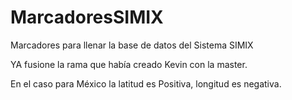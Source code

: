 # MarcadoresSIMIX

Marcadores para llenar la base de datos del Sistema SIMIX

YA fusione la rama que había creado Kevin con la master. 

En el caso para México la latitud es Positiva, longitud es negativa. 
